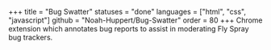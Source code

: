 +++
title = "Bug Swatter"
statuses = "done"
languages = ["html", "css", "javascript"]
github = "Noah-Huppert/Bug-Swatter"
order = 80
+++
Chrome extension which annotates bug reports to assist in moderating Fly Spray 
bug trackers.
